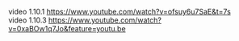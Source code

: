  video 1.10.1
  https://www.youtube.com/watch?v=ofsuy6u7SaE&t=7s  
  video 1.10.3
  https://www.youtube.com/watch?v=0xaBOw1q7Jo&feature=youtu.be
